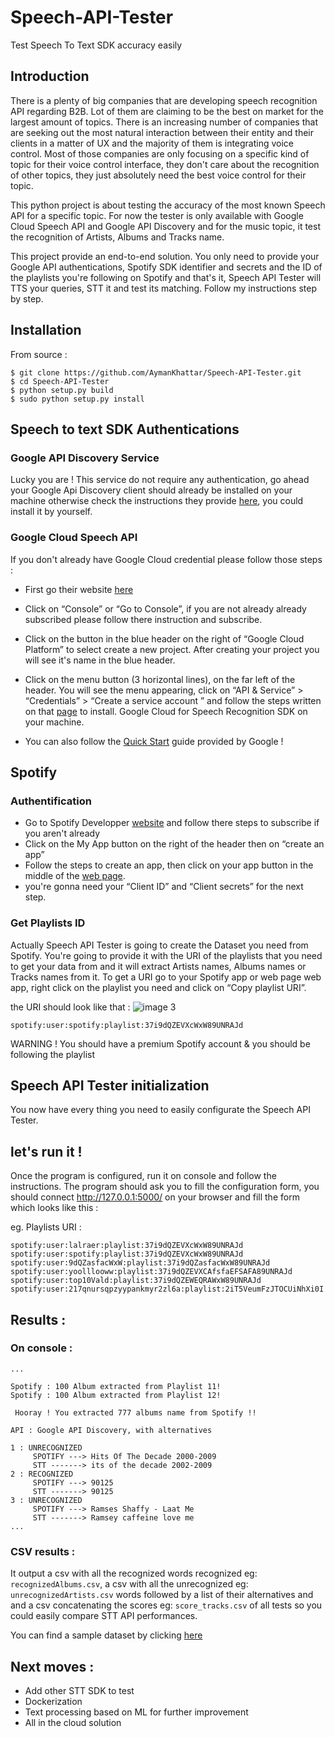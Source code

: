 # Speech-API-Tester
Test Speech To Text SDK accuracy easily  

## Introduction 

There is a plenty of big companies that are developing speech recognition API regarding B2B. Lot of them are claiming to be the best on market for the largest amount of topics. There is an increasing number of companies that are seeking out the most natural interaction between their entity and their clients in a matter of UX and the majority of them is integrating voice control. Most of those companies are only focusing on a specific kind of topic for their voice control interface, they don't care about the recognition of other topics, they just absolutely need the best voice control for their topic.

This python project is about testing the accuracy of the most known Speech API for a specific topic. For now the tester is only available with Google Cloud Speech API and Google API Discovery and for the music topic, it test the recognition of Artists, Albums and Tracks name. 

This project provide an end-to-end solution. You only need to provide your Google API authentications, Spotify SDK identifier and secrets and the ID of the playlists you're following on Spotify and that's it, Speech API Tester will TTS your queries, STT it and test its matching. Follow my instructions step by step. 

## Installation


From source : 
```
$ git clone https://github.com/AymanKhattar/Speech-API-Tester.git
$ cd Speech-API-Tester
$ python setup.py build
$ sudo python setup.py install
```

## Speech to text SDK Authentications

### Google API Discovery Service 

Lucky you are ! This service do not require any authentication, go ahead your Google Api Discovery client should already be installed on your machine otherwise check the instructions they provide [here](https://developers.google.com/discovery/v1/getting_started), you could install it by yourself. 

### Google Cloud Speech API

If you don't already have Google Cloud credential please follow those steps :


* First go their website [here](https://cloud.google.com/?utm_source=google&utm_medium=cpc&utm_campaign=emea-fr-all-en-dr-bkws-all-all-trial-e-gcp-1002258&utm_content=text-ad-none-any-DEV_c-CRE_167377420989-ADGP_BKWS%20%7C%20EXA%20~%201:1_FR_EN_General_Cloud_TOP_clouds%20google-KWID_43700016288679307-kwd-49842666111-userloc_9056139&utm_term=KW_clouds%20google-ST_clouds%20google&ds_rl=1245734&gclid=EAIaIQobChMIl6P_0-ny1QIVpr_tCh3akg9ZEAAYASAAEgL73_D_BwE&dclid=CJ7irNXp8tUCFegD0wod5VEGvw) 
* Click on “Console” or “Go to Console”, if you are not already already subscribed please follow there instruction and subscribe. 
* Click on the button in the blue header on the right of  “Google Cloud Platform” to select create a new project. After creating your project you will see it's name in the blue header.
* Click on the menu button (3 horizontal lines), on the far left of the header. You will see the menu appearing, click on “API & Service” > “Credentials” > “Create a service account ” and follow the steps written on that [page](https://cloud.google.com/docs/authentication/getting-started#creating_the_service_account) to install. Google Cloud for Speech Recognition SDK on your machine. 



* You can also follow the [Quick Start](https://cloud.google.com/speech/docs/getting-started) guide provided by Google !

## Spotify

### Authentification 

* Go to Spotify Developper [website](https://developer.spotify.com/) and follow there steps to subscribe if you aren't already
* Click on the My App button on the right of the header then on “create an app”
* Follow the steps to create an app, then click on your app button in the middle of the [web page](https://developer.spotify.com/my-applications/#!/applications).
*  you're gonna need your “Client ID” and “Client secrets” for the next step. 

### Get Playlists ID

Actually Speech API Tester is going to create the Dataset you need from Spotify. You're going to provide it with the URI of the playlists that you need to get your data from and it will extract Artists names, Albums names or Tracks names from it. 
To get a URI go to your Spotify app or web page web app, right click on the playlist you need and click on “Copy playlist URI”. 

the URI should look like that :
![image 3](https://user-images.githubusercontent.com/17698895/30060593-5dfb3d5e-9244-11e7-90f3-e3dc2661d130.png)

```
spotify:user:spotify:playlist:37i9dQZEVXcWxW89UNRAJd
```

WARNING ! You should have a premium Spotify account & you should be following the playlist 

## Speech API Tester initialization

You now have every thing you need to easily configurate the Speech API Tester. 

## let's run it  !

Once the program is configured, run it on console and follow the instructions. The program should ask you to fill the configuration form, you should connect http://127.0.0.1:5000/ on your browser and fill the form which looks like this : 








eg. Playlists URI : 

```
spotify:user:lalraer:playlist:37i9dQZEVXcWxW89UNRAJd
spotify:user:spotify:playlist:37i9dQZEVXcWxW89UNRAJd
spotify:user:9dQZasfacWxW:playlist:37i9dQZasfacWxW89UNRAJd
spotify:user:yoolllooww:playlist:37i9dQZEVXCAfsfaEFSAFA89UNRAJd
spotify:user:top10Vald:playlist:37i9dQZEWEQRAWxW89UNRAJd
spotify:user:217qnursqpzyypankmyr2zl6a:playlist:2iT5VeumFzJTOCUiNhXi0I
```

## Results : 

### On console : 

```
...

Spotify : 100 Album extracted from Playlist 11!
Spotify : 100 Album extracted from Playlist 12!

 Hooray ! You extracted 777 albums name from Spotify !!

API : Google API Discovery, with alternatives 

1 : UNRECOGNIZED 
     SPOTIFY ---> Hits Of The Decade 2000-2009
     STT -------> its of the decade 2002-2009
2 : RECOGNIZED 
     SPOTIFY ---> 90125  
     STT -------> 90125
3 : UNRECOGNIZED 
     SPOTIFY ---> Ramses Shaffy - Laat Me
     STT -------> Ramsey caffeine love me
...
```

### CSV results :

It output a csv with all the recognized words recognized eg: `recognizedAlbums.csv`, a csv with all the unrecognized eg: `unrecognizedArtists.csv` words followed by a list of their alternatives and and a csv concatenating the scores eg: `score_tracks.csv` of  all tests so you could easily compare STT API performances. 

You can find a sample dataset by clicking  [here](https://drive.google.com/drive/u/0/folders/0BxJU9xchmjmHY21fLW8yRThLcmM)

## Next moves : 

- Add other STT SDK to test
- Dockerization
- Text processing based on ML for further improvement
- All in the cloud solution
